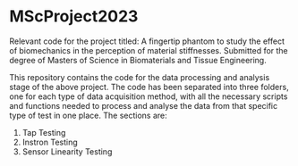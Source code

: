 # MScProject2023
Relevant code for the project titled: A fingertip phantom to study the effect of biomechanics in the perception of material stiffnesses. 
Submitted for the degree of Masters of Science in Biomaterials and Tissue Engineering.

This repository contains the code for the data processing and analysis stage of the above project.
The code has been separated into three folders, one for each type of data acquisition method, with all the necessary scripts and functions needed to process and analyse the data from that specific type of test in one place.
The sections are:
   1. Tap Testing
   3. Instron Testing
   4. Sensor Linearity Testing

